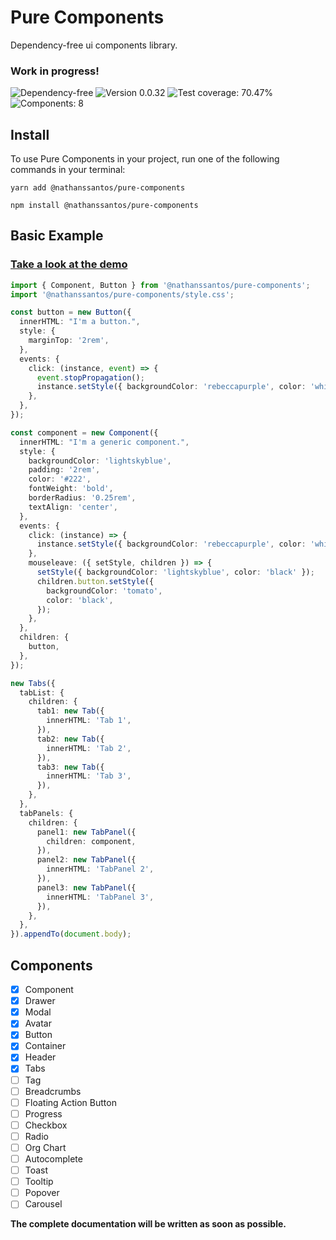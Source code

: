 # Pure Components

Dependency-free ui components library.

### **Work in progress!**

![Dependency-free](https://img.shields.io/badge/Dependency-%20free-green)
![Version 0.0.32](https://img.shields.io/badge/Version-%200.0.32-green)
![Test coverage: 70.47%](https://img.shields.io/badge/Test%20Coverage-70.47%25-green)
![Components: 8](https://img.shields.io/badge/Components-%208-green)

## Install

To use Pure Components in your project, run one of the following commands in your terminal:

```
yarn add @nathanssantos/pure-components
```

```
npm install @nathanssantos/pure-components
```

## Basic Example

### [Take a look at the demo](https://nathanssantos.github.io/pure-components/)

```typescript
import { Component, Button } from '@nathanssantos/pure-components';
import '@nathanssantos/pure-components/style.css';

const button = new Button({
  innerHTML: "I'm a button.",
  style: {
    marginTop: '2rem',
  },
  events: {
    click: (instance, event) => {
      event.stopPropagation();
      instance.setStyle({ backgroundColor: 'rebeccapurple', color: 'white' });
    },
  },
});

const component = new Component({
  innerHTML: "I'm a generic component.",
  style: {
    backgroundColor: 'lightskyblue',
    padding: '2rem',
    color: '#222',
    fontWeight: 'bold',
    borderRadius: '0.25rem',
    textAlign: 'center',
  },
  events: {
    click: (instance) => {
      instance.setStyle({ backgroundColor: 'rebeccapurple', color: 'white' });
    },
    mouseleave: ({ setStyle, children }) => {
      setStyle({ backgroundColor: 'lightskyblue', color: 'black' });
      children.button.setStyle({
        backgroundColor: 'tomato',
        color: 'black',
      });
    },
  },
  children: {
    button,
  },
});

new Tabs({
  tabList: {
    children: {
      tab1: new Tab({
        innerHTML: 'Tab 1',
      }),
      tab2: new Tab({
        innerHTML: 'Tab 2',
      }),
      tab3: new Tab({
        innerHTML: 'Tab 3',
      }),
    },
  },
  tabPanels: {
    children: {
      panel1: new TabPanel({
        children: component,
      }),
      panel2: new TabPanel({
        innerHTML: 'TabPanel 2',
      }),
      panel3: new TabPanel({
        innerHTML: 'TabPanel 3',
      }),
    },
  },
}).appendTo(document.body);
```

## Components

- [x] Component
- [x] Drawer
- [x] Modal
- [x] Avatar
- [x] Button
- [x] Container
- [x] Header
- [x] Tabs
- [ ] Tag
- [ ] Breadcrumbs
- [ ] Floating Action Button
- [ ] Progress
- [ ] Checkbox
- [ ] Radio
- [ ] Org Chart
- [ ] Autocomplete
- [ ] Toast
- [ ] Tooltip
- [ ] Popover
- [ ] Carousel

**The complete documentation will be written as soon as possible.**
